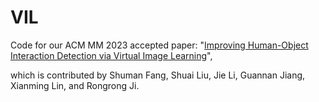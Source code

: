 # VIL

Code for our ACM MM 2023 accepted paper: "[Improving Human-Object Interaction Detection via Virtual Image Learning](https://arxiv.org/abs/2308.02606)", 

which is contributed by Shuman Fang, Shuai Liu, Jie Li, Guannan Jiang, Xianming Lin, and Rongrong Ji.
